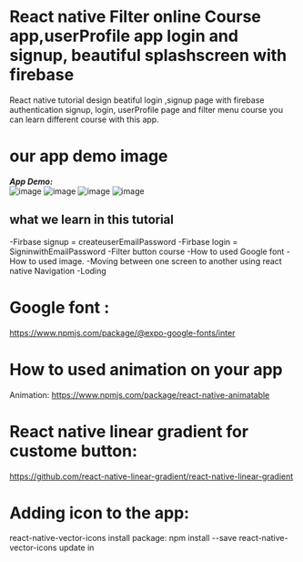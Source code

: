 # React native Filter online Course app,userProfile app login and signup, beautiful splashscreen with firebase 
React native tutorial design beatiful login ,signup page with firebase authentication signup, login, userProfile page and 
filter menu course you can learn different course with this app.

# our app demo image
***App Demo:***<br>
![image](https://user-images.githubusercontent.com/88832201/166866541-3e0fe244-af2e-4fdd-ba48-404294882c3c.png)
![image](https://user-images.githubusercontent.com/88832201/166866612-09e5f8e5-bc33-42a3-996d-d01de8cf778c.png)
![image](https://user-images.githubusercontent.com/88832201/166866655-0328e67c-375a-4e8b-8b18-c65c0a7ed3bf.png)
![image](https://user-images.githubusercontent.com/88832201/166865999-c3048ee7-95c6-4d37-a861-29571171683a.png) 

## what we learn in this tutorial
  -Firbase signup = createuserEmailPassword
  -Firbase login = SigninwithEmailPassword
  -Filter button course
  -How to used Google font
  -How to used image.
  -Moving between one screen to another using react native Navigation
  -Loding 


# Google font : 
https://www.npmjs.com/package/@expo-google-fonts/inter

# How to used animation on your app
Animation: https://www.npmjs.com/package/react-native-animatable

# React native linear gradient for custome button: 
https://github.com/react-native-linear-gradient/react-native-linear-gradient

# Adding icon to the app: 
react-native-vector-icons install package: npm install --save react-native-vector-icons update in